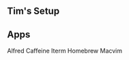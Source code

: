 Tim's Setup
-----------------------------------

Apps
-----------------------------------
Alfred
Caffeine
Iterm
Homebrew
Macvim
